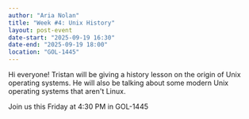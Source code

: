 ```yaml
---
author: "Aria Nolan"
title: "Week #4: Unix History"
layout: post-event
date-start: "2025-09-19 16:30"
date-end: "2025-09-19 18:00"
location: "GOL-1445"
---
```


Hi everyone! Tristan will be giving a history lesson on the origin of Unix operating systems. He will also be talking about some modern Unix operating systems that aren't Linux.

Join us this Friday at 4:30 PM in GOL-1445
